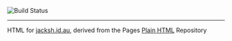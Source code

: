 ![Build Status](https://gitlab.com/jacksh/jacksh.gitlab.io/badges/master/build.svg)

---

HTML for [jacksh.id.au](https://jacksh.id.au), derived from the Pages [Plain HTML](https://gitlab.com/pages/plain-html) Repository